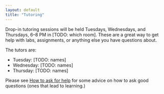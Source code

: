 ```yaml
---
layout: default
title: "Tutoring"
---
```


Drop-in tutoring sessions will be held Tuesdays, Wednesdays, and Thursdays, 6&ndash;8 PM in [TODO: which room].  These are a great way to get help with labs, assignments, or anything else you have questions about.

The tutors are:

* Tuesday: [TODO: names]
* Wednesday: [TODO: names]
* Thursday: [TODO: names]

Please see [How to ask for help](http://faculty.ycp.edu/~dhovemey/askingForHelp.html) for some advice on how to ask good questions (ones that lead to learning.)
